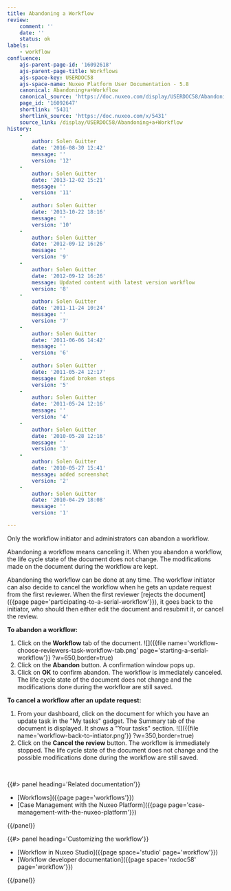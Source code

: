 ```yaml
---
title: Abandoning a Workflow
review:
    comment: ''
    date: ''
    status: ok
labels:
    - workflow
confluence:
    ajs-parent-page-id: '16092618'
    ajs-parent-page-title: Workflows
    ajs-space-key: USERDOC58
    ajs-space-name: Nuxeo Platform User Documentation - 5.8
    canonical: Abandoning+a+Workflow
    canonical_source: 'https://doc.nuxeo.com/display/USERDOC58/Abandoning+a+Workflow'
    page_id: '16092647'
    shortlink: '5431'
    shortlink_source: 'https://doc.nuxeo.com/x/5431'
    source_link: /display/USERDOC58/Abandoning+a+Workflow
history:
    - 
        author: Solen Guitter
        date: '2016-08-30 12:42'
        message: ''
        version: '12'
    - 
        author: Solen Guitter
        date: '2013-12-02 15:21'
        message: ''
        version: '11'
    - 
        author: Solen Guitter
        date: '2013-10-22 18:16'
        message: ''
        version: '10'
    - 
        author: Solen Guitter
        date: '2012-09-12 16:26'
        message: ''
        version: '9'
    - 
        author: Solen Guitter
        date: '2012-09-12 16:26'
        message: Updated content with latest version workflow
        version: '8'
    - 
        author: Solen Guitter
        date: '2011-11-24 10:24'
        message: ''
        version: '7'
    - 
        author: Solen Guitter
        date: '2011-06-06 14:42'
        message: ''
        version: '6'
    - 
        author: Solen Guitter
        date: '2011-05-24 12:17'
        message: fixed broken steps
        version: '5'
    - 
        author: Solen Guitter
        date: '2011-05-24 12:16'
        message: ''
        version: '4'
    - 
        author: Solen Guitter
        date: '2010-05-28 12:16'
        message: ''
        version: '3'
    - 
        author: Solen Guitter
        date: '2010-05-27 15:41'
        message: added screenshot
        version: '2'
    - 
        author: Solen Guitter
        date: '2010-04-29 18:08'
        message: ''
        version: '1'

---
```

Only the workflow initiator and administrators can abandon a workflow.

Abandoning a workflow means canceling it. When you abandon a workflow, the life cycle state of the document does not change. The modifications made on the document during the workflow are kept.

Abandoning the workflow can be done at any time. The workflow initiator can also decide to cancel the workflow when he gets an update request from the first reviewer. When the first reviewer [rejects the document]({{page page='participating-to-a-serial-workflow'}}), it goes back to the initiator, who should then either edit the document and resubmit it, or cancel the review.

**To abandon a workflow:**

1.  Click on the **Workflow** tab of the document.
    ![]({{file name='workflow-choose-reviewers-task-workflow-tab.png' page='starting-a-serial-workflow'}} ?w=650,border=true)
2.  Click on the **Abandon** button.
    A confirmation window pops up.
3.  Click on **OK** to confirm abandon.
    The workflow is immediately canceled. The life cycle state of the document does not change and the modifications done during the workflow are still saved.

**To cancel a workflow after an update request:**

1.  From your dashboard, click on the document for which you have an update task in the "My tasks" gadget.
    The Summary tab of the document is displayed. It shows a "Your tasks" section.
    ![]({{file name='workflow-back-to-intiator.png'}} ?w=350,border=true)
2.  Click on the **Cancel the review** button.
    The workflow is immediately stopped. The life cycle state of the document does not change and the possible modifications done during the workflow are still saved.

&nbsp;

<div class="row" data-equalizer data-equalize-on="medium"><div class="column medium-6">{{#> panel heading='Related documentation'}}

*   [Workflows]({{page page='workflows'}})
*   [Case Management with the Nuxeo Platform]({{page page='case-management-with-the-nuxeo-platform'}})

{{/panel}}</div><div class="column medium-6">{{#> panel heading='Customizing the workflow'}}

*   [Workflow in Nuxeo Studio]({{page space='studio' page='workflow'}})
*   [Workflow developer documentation]({{page space='nxdoc58' page='workflow'}})

{{/panel}}</div></div>